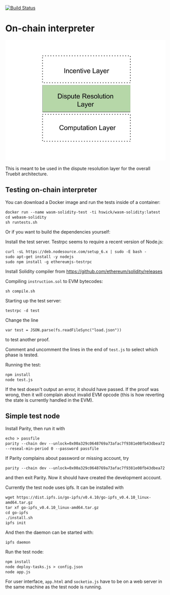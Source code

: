 [![Build Status](https://travis-ci.org/TrueBitFoundation/webasm-solidity.svg?branch=master)](https://travis-ci.org/TrueBitFoundation/webasm-solidity)

# On-chain interpreter

<p align="center">
  <img src="./Dispute Resolution Layer.jpg"/>
</p>

This is meant to be used in the dispute resolution layer for the overall Truebit architecture.

## Testing on-chain interpreter

You can download a Docker image and run the tests inside of a container:

```
docker run --name wasm-solidity-test -ti hswick/wasm-solidity:latest
cd webasm-solidity
sh runtests.sh
```

Or if you want to build the dependencies yourself:

Install the test server. Testrpc seems to require a recent version of Node.js:
```
curl -sL https://deb.nodesource.com/setup_6.x | sudo -E bash -
sudo apt-get install -y nodejs
sudo npm install -g ethereumjs-testrpc
```

Install Solidity compiler from https://github.com/ethereum/solidity/releases

Compiling `instruction.sol` to EVM bytecodes:
```
sh compile.sh
```

Starting up the test server:
```
testrpc -d test
```

Change the line
```
var test = JSON.parse(fs.readFileSync("load.json"))
```
to test another proof.

Comment and uncomment the lines in the end of `test.js` to select which phase is tested.

Running the test:
```
npm install
node test.js
```
If the test doesn't output an error, it should have passed. If the proof was wrong, then it will complain about invalid EVM opcode (this is how reverting the state is currently handled in the EVM).

## Simple test node

Install Parity, then run it with
```
echo > passfile
parity --chain dev --unlock=0x00a329c0648769a73afac7f9381e08fb43dbea72 --reseal-min-period 0 --password passfile
```
If Parity complains about password or missing account, try
```
parity --chain dev --unlock=0x00a329c0648769a73afac7f9381e08fb43dbea72
```
and then exit Parity. Now it should have created the development account.

Currently the test node uses ipfs. It can be installed with
```
wget https://dist.ipfs.io/go-ipfs/v0.4.10/go-ipfs_v0.4.10_linux-amd64.tar.gz
tar xf go-ipfs_v0.4.10_linux-amd64.tar.gz
cd go-ipfs
./install.sh
ipfs init
```

And then the daemon can be started with:
```
ipfs daemon
```

Run the test node:
```
npm install
node deploy-tasks.js > config.json
node app.js
```

For user interface, `app.html` and `socketio.js` have to be on a web server in the same machine as the test node is running.

